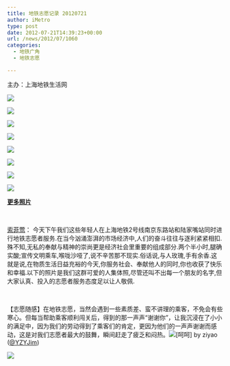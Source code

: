 ```yaml
---
title: 地铁志愿记录 20120721
author: iMetro
type: post
date: 2012-07-21T14:39:23+00:00
url: /news/2012/07/1060
categories:
  - 地铁广角
  - 地铁志愿

---
```

主办：上海地铁生活网

![][1] 

![][2] 

![][3] 

![][4] 

![][5] 

![][6] 

![][7] 

![][8] 

**<a href="http://photo.weibo.com/2872160712/albums/detail/album_id/3470513888690907#!/mode/1" target="_blank">更多照片</a>**

&nbsp;

<a href="http://weibo.com/u/2266026857" target="_blank">索菲莺</a>： 今天下午我们这些年轻人在上海地铁2号线南京东路站和陆家嘴站同时进行地铁志愿者服务.在当今汹涌澎湃的市场经济中,人们的奋斗往往与逐利紧紧相扣.殊不知,无私的奉献与精神的崇尚更是经济社会里重要的组成部分.两个半小时,腿确实酸;宣传文明乘车,喉咙沙哑了,说不辛苦那不现实.俗话说,与人玫瑰,手有余香.这就是说,在物质生活日益充裕的今天,你服务社会、奉献他人的同时,你也收获了快乐和幸福.以下的照片是我们这群可爱的人集体照,尽管还叫不出每一个朋友的名字,但大家认真、投入的志愿者服务态度足以让人敬佩.

&nbsp;

【志愿随感】在地铁志愿，当然会遇到一些素质差、蛮不讲理的乘客，不免会有些寒心。但每当帮助乘客顺利闯关后，得到的那一声声“谢谢你”，让我沉浸在了小小的满足中，因为我们的劳动得到了乘客们的肯定，更因为他们的一声声谢谢而感动，这是对我们志愿者最大的鼓舞，瞬间赶走了疲乏和闷热。![[呵呵]][9] by ziyao (<a href="http://weibo.com/yzyjim" target="_blank">@YZYJim</a>)

![][10]

 [1]: http://ww2.sinaimg.cn/mw690/ab31b1c8gw1dv5cxd33l5j.jpg
 [2]: http://ww1.sinaimg.cn/mw690/ab31b1c8gw1dv5cv60ygej.jpg
 [3]: http://ww3.sinaimg.cn/mw690/ab31b1c8gw1dv5cunm591j.jpg
 [4]: http://ww3.sinaimg.cn/mw690/ab31b1c8gw1dv5cukbaifj.jpg
 [5]: http://ww2.sinaimg.cn/mw690/ab31b1c8gw1dv5cug3o8aj.jpg
 [6]: http://ww4.sinaimg.cn/mw690/ab31b1c8gw1dv5cu1m475j.jpg
 [7]: http://ww3.sinaimg.cn/mw690/ab31b1c8gw1dv5cuc0yksj.jpg
 [8]: http://ww4.sinaimg.cn/mw690/ab31b1c8gw1dv5ctv3vxhj.jpg
 [9]: http://img.t.sinajs.cn/t35/style/images/common/face/ext/normal/ac/smilea_org.gif "[呵呵]"
 [10]: http://ww3.sinaimg.cn/bmiddle/629f90b5jw1dv4sm0ivz6j.jpg